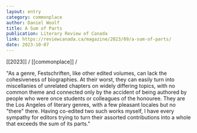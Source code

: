 ```yaml
---
layout: entry
category: commonplace
author: Daniel Woolf
title: A Sum of Parts
publication: Literary Review of Canada
link: https://reviewcanada.ca/magazine/2023/09/a-sum-of-parts/
date: 2023-10-07
---
```


[[2023]] / [[commonplace]] / 

"As a genre, Festschriften, like other edited volumes, can lack the cohesiveness of biographies. At their worst, they can easily turn into miscellanies of unrelated chapters on widely differing topics, with no common theme and connected only by the accident of being authored by people who were once students or colleagues of the honouree. They are the Los Angeles of literary genres, with a few pleasant locales but no "there" there. Having co-edited two such works myself, I have every sympathy for editors trying to turn their assorted contributions into a whole that exceeds the sum of its parts."
